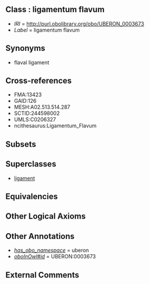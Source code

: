 
## Class : ligamentum flavum

 * *IRI* = http://purl.obolibrary.org/obo/UBERON_0003673
 * *Label* = ligamentum flavum

## Synonyms

 * flaval ligament

## Cross-references

 * FMA:13423
 * GAID:126
 * MESH:A02.513.514.287
 * SCTID:244598002
 * UMLS:C0206327
 * ncithesaurus:Ligamentum_Flavum

## Subsets


## Superclasses

 * [ligament](../../UBERON/11/UBERON_0000211.md)

## Equivalencies


## Other Logical Axioms


## Other Annotations

 * *[has_obo_namespace](../../ce/oboInOwl#hasOBONamespace.md)* = uberon
 * *[oboInOwl#id](../../id/oboInOwl#id.md)* = UBERON:0003673

## External Comments

